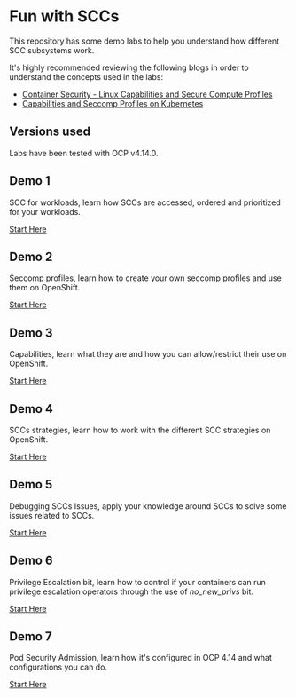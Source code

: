 # **Fun with SCCs**

This repository has some demo labs to help you understand how different SCC subsystems work.

It's highly recommended reviewing the following blogs in order to understand the concepts used in the labs:

* [Container Security - Linux Capabilities and Secure Compute Profiles](https://linuxera.org/container-security-capabilities-seccomp/)
* [Capabilities and Seccomp Profiles on Kubernetes](https://linuxera.org/capabilities-seccomp-kubernetes/)

## **Versions used**

Labs have been tested with OCP v4.14.0.

## **Demo 1**

SCC for workloads, learn how SCCs are accessed, ordered and prioritized for your workloads.

[Start Here](./demo1/README.md)

## **Demo 2**

Seccomp profiles, learn how to create your own seccomp profiles and use them on OpenShift.

[Start Here](./demo2/README.md)

## **Demo 3**

Capabilities, learn what they are and how you can allow/restrict their use on OpenShift.

[Start Here](./demo3/README.md)

## **Demo 4**

SCCs strategies, learn how to work with the different SCC strategies on OpenShift.

[Start Here](./demo4/README.md)

## **Demo 5**

Debugging SCCs Issues, apply your knowledge around SCCs to solve some issues related to SCCs.

[Start Here](./demo5/README.md)

## **Demo 6**

Privilege Escalation bit, learn how to control if your containers can run privilege escalation operators through the use of _no_new_privs_ bit.

[Start Here](./demo6/README.md)

## **Demo 7**

Pod Security Admission, learn how it's configured in OCP 4.14 and what configurations you can do.

[Start Here](./demo7/README.md)
